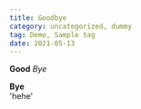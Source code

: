 ```yaml
---
title: Goodbye
category: uncategorized, dummy
tag: Demo, Sample tag
date: 2021-05-13
---
```

**Good** _Bye_
<div>
<strong>Bye</strong>
</div>
'hehe'
